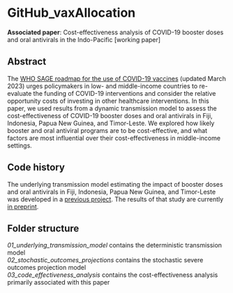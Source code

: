 # GitHub_vaxAllocation
**Associated paper**: Cost-effectiveness analysis of COVID-19 booster doses and oral antivirals in the Indo-Pacific [working paper]

## Abstract
The [WHO SAGE roadmap for the use of COVID-19 vaccines](https://www.who.int/publications/i/item/WHO-2019-nCoV-Vaccines-SAGE-Roadmap) 
(updated March 2023) urges policymakers in low- and middle-income countries to re-evaluate the 
funding of COVID-19 interventions and consider the relative opportunity costs of investing in other healthcare interventions. In this paper, we used results 
from a dynamic transmission model to assess the cost-effectiveness of COVID-19 booster doses and oral antivirals in Fiji, Indonesia, Papua New Guinea, 
and Timor-Leste. We explored how likely booster and oral antiviral programs are to be cost-effective, and what factors are most influential over 
their cost-effectiveness in middle-income settings.

## Code history
The underlying transmission model estimating the impact of booster doses and oral antivirals in Fiji, Indonesia, Papua New Guinea, and Timor-Leste was 
developed in a [previous project](https://github.com/gizembilgin/indoPacific_COVID19_model). The results of that study are currently [in preprint](https://dx.doi.org/10.2139/ssrn.4456598).

## Folder structure
*01_underlying_transmission_model* contains the deterministic transmission model  <br />
*02_stochastic_outcomes_projections* contains the stochastic severe outcomes projection model  <br />
*03_code_effectiveness_analysis* contains the cost-effectiveness analysis primarily associated with this paper

